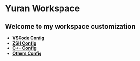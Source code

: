 # Yuran Workspace

## Welcome to my workspace customization

- [**VSCode Config**](./vscode_config)
- [**ZSH Config**](./zsh_config)
- [**C++ Config**](./cpp_config)
- [**Others Config**](./others)
